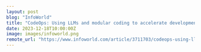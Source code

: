 ```yaml
---
layout: post
blog: "InfoWorld"
title: "CodeOps: Using LLMs and modular coding to accelerate development"
date: 2023-12-18T10:00:00Z
image: images/infoworld.png
remote_url: "https://www.infoworld.com/article/3711703/codeops-using-llms-and-systemic-code-reuse-to-accelerate-development.html#tk.rss_applicationdevelopment"
---
```

